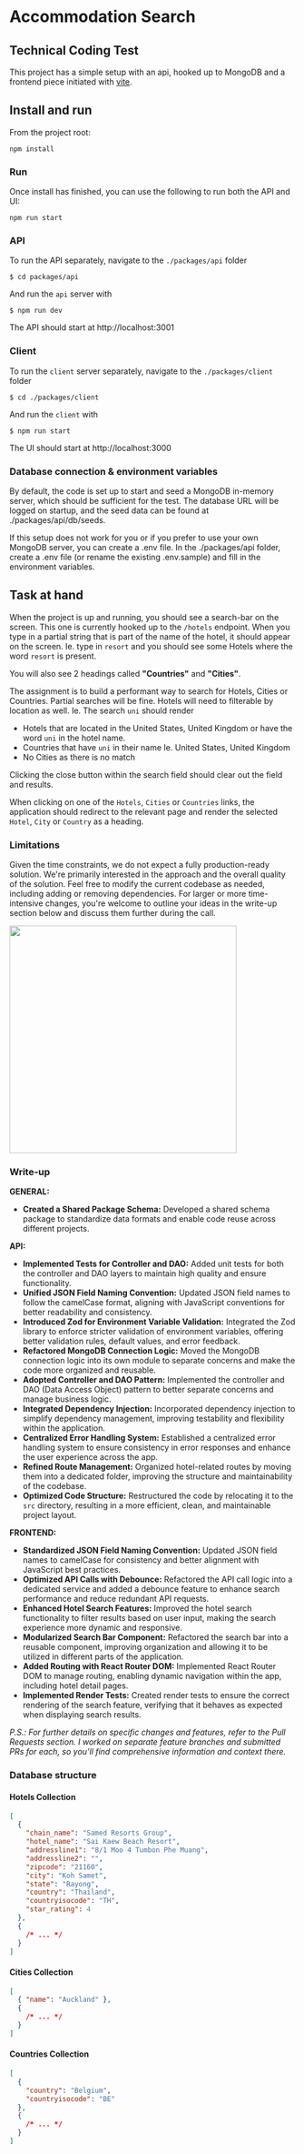 # Accommodation Search

## Technical Coding Test

This project has a simple setup with an api, hooked up to MongoDB and a frontend piece initiated with [vite](https://vitejs.dev/).

## Install and run

From the project root:

```
npm install
```

### Run

Once install has finished, you can use the following to run both the API and UI:

```
npm run start
```

### API

To run the API separately, navigate to the `./packages/api` folder

```
$ cd packages/api
```

And run the `api` server with

```
$ npm run dev
```

The API should start at http://localhost:3001

### Client

To run the `client` server separately, navigate to the `./packages/client` folder

```
$ cd ./packages/client
```

And run the `client` with

```
$ npm run start
```

The UI should start at http://localhost:3000

### Database connection & environment variables

By default, the code is set up to start and seed a MongoDB in-memory server, which should be sufficient for the test. The database URL will be logged on startup, and the seed data can be found at ./packages/api/db/seeds.

If this setup does not work for you or if you prefer to use your own MongoDB server, you can create a .env file. In the ./packages/api folder, create a .env file (or rename the existing .env.sample) and fill in the environment variables.

## Task at hand

When the project is up and running, you should see a search-bar on the screen. This one is currently hooked up to the `/hotels` endpoint.
When you type in a partial string that is part of the name of the hotel, it should appear on the screen.
Ie. type in `resort` and you should see some Hotels where the word `resort` is present.

You will also see 2 headings called **"Countries"** and **"Cities"**.

The assignment is to build a performant way to search for Hotels, Cities or Countries.
Partial searches will be fine. Hotels will need to filterable by location as well.
Ie. The search `uni` should render

- Hotels that are located in the United States, United Kingdom or have the word `uni` in the hotel name.
- Countries that have `uni` in their name Ie. United States, United Kingdom
- No Cities as there is no match

Clicking the close button within the search field should clear out the field and results.

When clicking on one of the `Hotels`, `Cities` or `Countries` links, the application should redirect to the relevant page and render the selected `Hotel`, `City` or `Country` as a heading.

### Limitations

Given the time constraints, we do not expect a fully production-ready solution. We're primarily interested in the approach and the overall quality of the solution.
Feel free to modify the current codebase as needed, including adding or removing dependencies.
For larger or more time-intensive changes, you're welcome to outline your ideas in the write-up section below and discuss them further during the call.

<img src="./assets/search-example.png" width="400px" />

### Write-up

**GENERAL:**

- **Created a Shared Package Schema:** Developed a shared schema package to standardize data formats and enable code reuse across different projects.

**API:**

- **Implemented Tests for Controller and DAO:** Added unit tests for both the controller and DAO layers to maintain high quality and ensure functionality.
- **Unified JSON Field Naming Convention:** Updated JSON field names to follow the camelCase format, aligning with JavaScript conventions for better readability and consistency.
- **Introduced Zod for Environment Variable Validation:** Integrated the Zod library to enforce stricter validation of environment variables, offering better validation rules, default values, and error feedback.
- **Refactored MongoDB Connection Logic:** Moved the MongoDB connection logic into its own module to separate concerns and make the code more organized and reusable.
- **Adopted Controller and DAO Pattern:** Implemented the controller and DAO (Data Access Object) pattern to better separate concerns and manage business logic.
- **Integrated Dependency Injection:** Incorporated dependency injection to simplify dependency management, improving testability and flexibility within the application.
- **Centralized Error Handling System:** Established a centralized error handling system to ensure consistency in error responses and enhance the user experience across the app.
- **Refined Route Management:** Organized hotel-related routes by moving them into a dedicated folder, improving the structure and maintainability of the codebase.
- **Optimized Code Structure:** Restructured the code by relocating it to the `src` directory, resulting in a more efficient, clean, and maintainable project layout.

**FRONTEND:**

- **Standardized JSON Field Naming Convention:** Updated JSON field names to camelCase for consistency and better alignment with JavaScript best practices.
- **Optimized API Calls with Debounce:** Refactored the API call logic into a dedicated service and added a debounce feature to enhance search performance and reduce redundant API requests.
- **Enhanced Hotel Search Features:** Improved the hotel search functionality to filter results based on user input, making the search experience more dynamic and responsive.
- **Modularized Search Bar Component:** Refactored the search bar into a reusable component, improving organization and allowing it to be utilized in different parts of the application.
- **Added Routing with React Router DOM:** Implemented React Router DOM to manage routing, enabling dynamic navigation within the app, including hotel detail pages.
- **Implemented Render Tests:** Created render tests to ensure the correct rendering of the search feature, verifying that it behaves as expected when displaying search results.

_P.S.: For further details on specific changes and features, refer to the Pull Requests section. I worked on separate feature branches and submitted PRs for each, so you’ll find comprehensive information and context there._

### Database structure

#### Hotels Collection

```json
[
  {
    "chain_name": "Samed Resorts Group",
    "hotel_name": "Sai Kaew Beach Resort",
    "addressline1": "8/1 Moo 4 Tumbon Phe Muang",
    "addressline2": "",
    "zipcode": "21160",
    "city": "Koh Samet",
    "state": "Rayong",
    "country": "Thailand",
    "countryisocode": "TH",
    "star_rating": 4
  },
  {
    /* ... */
  }
]
```

#### Cities Collection

```json
[
  { "name": "Auckland" },
  {
    /* ... */
  }
]
```

#### Countries Collection

```json
[
  {
    "country": "Belgium",
    "countryisocode": "BE"
  },
  {
    /* ... */
  }
]
```
